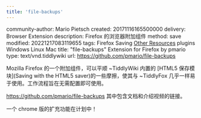```yaml
---
title: 'file-backups'
---
```


community-author: Mario Pietsch
created: 20171116165500000
delivery: Browser Extension
description: Firefox 的浏览器附加组件
method: save
modified: 20221217083119655
tags: Firefox Saving [Other Resources](#Other%20Resources) plugins Windows Linux Mac
title: "file-backups" Extension for Firefox by pmario
type: text/vnd.tiddlywiki
url: <https://github.com/pmario/file-backups>

Mozilla Firefox 的一个附加组件，可以平顺 ~TiddlyWiki 内置的 [HTML5 保存模块](Saving with the HTML5 saver)的一些摩擦，使其与 ~TiddlyFox 几乎一样易于使用。工作流程旨在无需配置即可使用。

<https://github.com/pmario/file-backups> 其中包含文档和介绍视频的链接。

一个 chrome 版的扩充功能在计划中！
